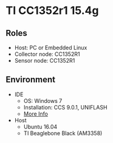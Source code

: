 TI CC1352r1 15.4g
===  

Roles
---
- Host: PC or Embedded Linux
- Collector node: CC1352R1
- Sensor node: CC1352R1

Environment
---   
- IDE
  - OS: Windows 7
  - Installation: CCS 9.0.1, UNIFLASH
  - [More Info](ide.md)
- Host
  - Ubuntu 16.04
  - TI Beaglebone Black (AM3358)



